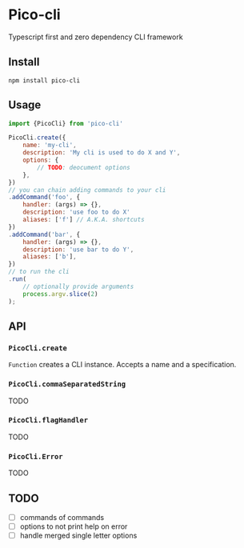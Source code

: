 # Pico-cli

Typescript first and zero dependency CLI framework

## Install

```
npm install pico-cli
```

## Usage

```js
import {PicoCli} from 'pico-cli'

PicoCli.create({
    name: 'my-cli',
    description: 'My cli is used to do X and Y',
    options: {
        // TODO: deocument options
    },
})
// you can chain adding commands to your cli
.addCommand('foo', {
    handler: (args) => {},
    description: 'use foo to do X'
    aliases: ['f'] // A.K.A. shortcuts
})
.addCommand('bar', {
    handler: (args) => {},
    description: 'use bar to do Y',
    aliases: ['b'],
})
// to run the cli
.run(
    // optionally provide arguments
    process.argv.slice(2)
);
```

## API

### `PicoCli.create`

`Function` creates a CLI instance. Accepts a name and a specification.

### `PicoCli.commaSeparatedString`

TODO

### `PicoCli.flagHandler`

TODO

### `PicoCli.Error`

TODO

## TODO

- [ ] commands of commands
- [ ] options to not print help on error
- [ ] handle merged single letter options

